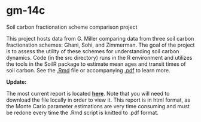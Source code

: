 # gm-14c
Soil carbon fractionation scheme comparison project

This project hosts data from G. Miller comparing data from three soil carbon fractionation schemes: Ghani, Sohi, and Zimmerman. The goal of the project is to assess the utility of these schemes for understanding soil carbon dynamics. Code (in the src directory) runs in the R environment and utilizes the tools in the SoilR package to estimate mean ages and transit times of soil carbon. See the [.Rmd](src/gm-14c.Rmd) file or accompanying [.pdf](src/gm-14c.pdf) to learn more.

**Update:** 

The most current report is located [**here**](src/gm-14c.14-05-2020.html). Note that you will need to download the file locally in order to view it. This report is in html format, as the Monte Carlo parameter estimations are very time consuming and must be redone every time the .Rmd script is knitted to .pdf format. 
